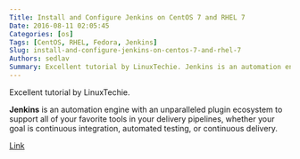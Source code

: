 ```yaml
---
Title: Install and Configure Jenkins on CentOS 7 and RHEL 7
Date: 2016-08-11 02:05:45
Categories: [os]
Tags: [CentOS, RHEL, Fedora, Jenkins]
Slug: install-and-configure-jenkins-on-centos-7-and-rhel-7
Authors: sedlav
Summary: Excellent tutorial by LinuxTechie. Jenkins is an automation engine with an unparalleled plugin ecosystem to support all of your favorite tools in you
---
```


Excellent tutorial by LinuxTechie.

**Jenkins** is an automation engine with an unparalleled plugin ecosystem to support all of your favorite tools in your delivery pipelines, whether your goal is continuous integration, automated testing, or continuous delivery.

[Link](http://www.linuxtechi.com/install-configure-jenkins-on-centos-7-rhel-7/)

